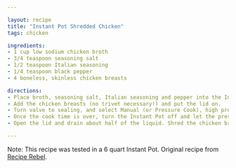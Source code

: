 ```yaml
---

layout: recipe
title: "Instant Pot Shredded Chicken"
tags: chicken

ingredients:
- 1 cup low sodium chicken broth
- 3/4 teaspoon seasoning salt
- 1/2 teaspoon Italian seasoning
- 1/4 teaspoon black pepper
- 4 boneless, skinless chicken breasts

directions:
- Place broth, seasoning salt, Italian seasoning and pepper into the Instant Pot inner pot. Stir.
- Add the chicken breasts (no trivet necessary!) and put the lid on.
- Turn valve to sealing, and select Manual (or Pressure Cook), high pressure for 10 minutes (they will be cooked at 7-8 minutes, but a couple extra minutes makes them fall apart tender). It will take about 10 minutes to come to pressure and start counting down.
- Once the cook time is over, turn the Instant Pot off and let the pressure release naturally for 10 minutes (i.e., don’t touch it!).
- Open the lid and drain about half of the liquid. Shred the chicken breasts with the remaining liquid in the pot, and serve as desired. To freeze, let cool to room temperature before placing in freezer bags.

---
```


Note: This recipe was tested in a 6 quart Instant Pot. Original recipe from [Recipe Rebel](https://www.thereciperebel.com/instant-pot-shredded-chicken/).
